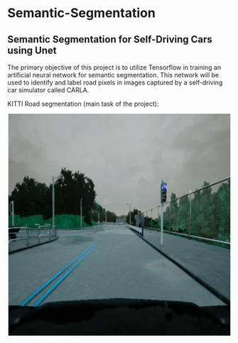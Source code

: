 # Semantic-Segmentation
## Semantic Segmentation for Self-Driving Cars using Unet
The primary objective of this project is to utilize Tensorflow in training an artificial neural network for semantic segmentation. This network will be used to identify and label road pixels in images captured by a self-driving car simulator called CARLA.

KITTI Road segmentation (main task of the project):


<div align="center">
    <img src="https://github.com/ELSOUDY2030/Semantic-Segmentation/blob/main/image/ezgif.com-gif-maker%20(2).gif" width="500" height="500">
</div>
